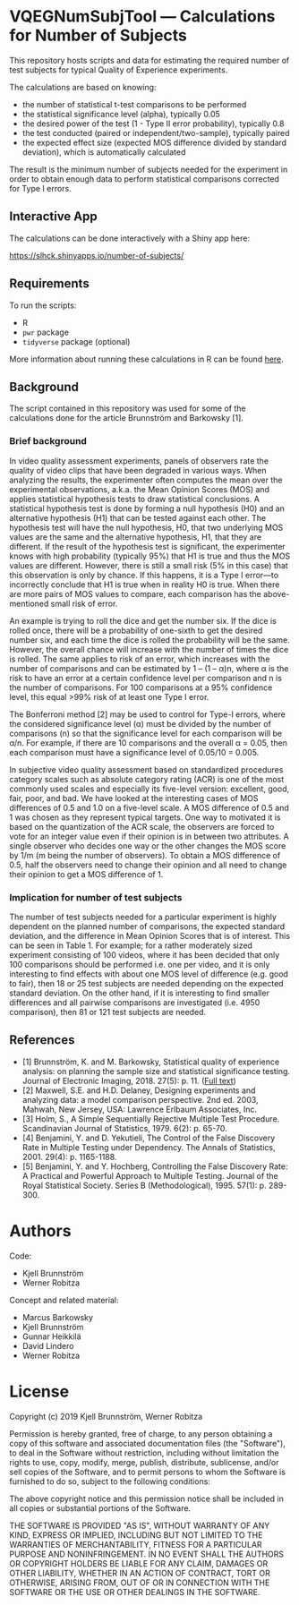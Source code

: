 # VQEGNumSubjTool — Calculations for Number of Subjects

This repository hosts scripts and data for estimating the required number of test subjects for typical Quality of Experience experiments.

The calculations are based on knowing:

- the number of statistical t-test comparisons to be performed
- the statistical significance level (alpha), typically 0.05
- the desired power of the test (1 - Type II error probability), typically 0.8
- the test conducted (paired or independent/two-sample), typically paired
- the expected effect size (expected MOS difference divided by standard deviation), which is automatically calculated

The result is the minimum number of subjects needed for the experiment in order to obtain enough data to perform statistical comparisons corrected for Type I errors.

## Interactive App

The calculations can be done interactively with a Shiny app here:

https://slhck.shinyapps.io/number-of-subjects/

## Requirements

To run the scripts:

- R
- `pwr` package
- `tidyverse` package (optional)

More information about running these calculations in R can be found [here](https://stats.idre.ucla.edu/r/dae/power-analysis-for-two-group-independent-sample-t-test/).

## Background

The script contained in this repository was used for some of the calculations done for the article Brunnström and Barkowsky [1].

### Brief background

In video quality assessment experiments, panels of observers rate the quality of video clips that have been degraded in various ways. When analyzing the results, the experimenter often computes the mean over the experimental observations, a.k.a. the Mean Opinion Scores (MOS) and applies statistical hypothesis tests to draw statistical conclusions. A statistical hypothesis test is done by forming a null hypothesis (H0) and an alternative hypothesis (H1) that can be tested against each other. The hypothesis test will have the null hypothesis, H0, that two underlying MOS values are the same and the alternative hypothesis, H1, that they are different. If the result of the hypothesis test is significant, the experimenter knows with high probability (typically 95%) that H1 is true and thus the MOS values are different. However, there is still a small risk (5% in this case) that this observation is only by chance. If this happens, it is a Type I error—to incorrectly conclude that H1 is true when in reality H0 is true. When there are more pairs of MOS values to compare, each comparison has the above-mentioned small risk of error.

An example is trying to roll the dice and get the number six. If the dice is rolled once, there will be a probability of one-sixth to get the desired number six, and each time the dice is rolled the probability will be the same. However, the overall chance will increase with the number of times the dice is rolled. The same applies to risk of an error, which increases with the number of comparisons and can be estimated by 1 – (1 – α)n, where α is the risk to have an error at a certain confidence level per comparison and n is the number of comparisons.  For 100 comparisons at a 95% confidence level, this equal >99% risk of at least one Type I error.

The Bonferroni method [2] may be used to control for Type-I errors, where the considered significance level (α) must be divided by the number of comparisons (n) so that the significance level for each comparison will be α/n. For example, if there are 10 comparisons and the overall α = 0.05, then each comparison must have a significance level of 0.05/10 = 0.005.

In subjective video quality assessment based on standardized procedures category scales such as absolute category rating (ACR) is one of the most commonly used scales and especially its five-level version: excellent, good, fair, poor, and bad. We have looked at the interesting cases of MOS differences of 0.5 and 1.0 on a five-level scale. A MOS difference of 0.5 and 1 was chosen as they represent typical targets. One way to motivated it is based on the quantization of the ACR scale, the observers are forced to vote for an integer value even if their opinion is in between two attributes. A single observer who decides one way or the other changes the MOS score by 1/m (m being the number of observers). To obtain a MOS difference of 0.5, half the observers need to change their opinion and all need to change their opinion to get a MOS difference of 1.

### Implication for number of test subjects

The number of test subjects needed for a particular experiment is highly dependent on the planned number of comparisons, the expected standard deviation, and the difference in Mean Opinion Scores that is of interest. This can be seen in Table 1. For example; for a rather moderately sized experiment consisting of 100 videos, where it has been decided that only 100 comparisons should be performed i.e. one per video, and it is only interesting to find effects with about one MOS level of difference (e.g. good to fair), then 18 or 25 test subjects are needed depending on the expected standard deviation. On the other hand, if it is interesting to find smaller differences and all pairwise comparisons are investigated (i.e. 4950 comparison), then 81 or 121 test subjects are needed.

## References

- [1] Brunnström, K. and M. Barkowsky, Statistical quality of experience analysis: on planning the sample size and statistical significance testing. Journal of Electronic Imaging, 2018. 27(5): p. 11. ([Full text](http://urn.kb.se/resolve?urn=urn%3Anbn%3Ase%3Ari%3Adiva-35233))
- [2] Maxwell, S.E. and H.D. Delaney, Designing experiments and analyzing data: a model comparison perspective. 2nd ed. 2003, Mahwah, New Jersey, USA: Lawrence Erlbaum Associates, Inc.
- [3] Holm, S., A Simple Sequentially Rejective Multiple Test Procedure. Scandinavian Journal of Statistics, 1979. 6(2): p. 65-70.
- [4] Benjamini, Y. and D. Yekutieli, The Control of the False Discovery Rate in Multiple Testing under Dependency. The Annals of Statistics, 2001. 29(4): p. 1165-1188.
- [5] Benjamini, Y. and Y. Hochberg, Controlling the False Discovery Rate: A Practical and Powerful Approach to Multiple Testing. Journal of the Royal Statistical Society. Series B (Methodological), 1995. 57(1): p. 289-300.


# Authors

Code:

- Kjell Brunnström
- Werner Robitza

Concept and related material:

- Marcus Barkowsky
- Kjell Brunnström
- Gunnar Heikkilä
- David Lindero
- Werner Robitza

# License

Copyright (c) 2019 Kjell Brunnström, Werner Robitza

Permission is hereby granted, free of charge, to any person obtaining a copy of this software and associated documentation files (the "Software"), to deal in the Software without restriction, including without limitation the rights to use, copy, modify, merge, publish, distribute, sublicense, and/or sell copies of the Software, and to permit persons to whom the Software is furnished to do so, subject to the following conditions:

The above copyright notice and this permission notice shall be included in all copies or substantial portions of the Software.

THE SOFTWARE IS PROVIDED "AS IS", WITHOUT WARRANTY OF ANY KIND, EXPRESS OR IMPLIED, INCLUDING BUT NOT LIMITED TO THE WARRANTIES OF MERCHANTABILITY, FITNESS FOR A PARTICULAR PURPOSE AND NONINFRINGEMENT. IN NO EVENT SHALL THE AUTHORS OR COPYRIGHT HOLDERS BE LIABLE FOR ANY CLAIM, DAMAGES OR OTHER LIABILITY, WHETHER IN AN ACTION OF CONTRACT, TORT OR OTHERWISE, ARISING FROM, OUT OF OR IN CONNECTION WITH THE SOFTWARE OR THE USE OR OTHER DEALINGS IN THE SOFTWARE.
